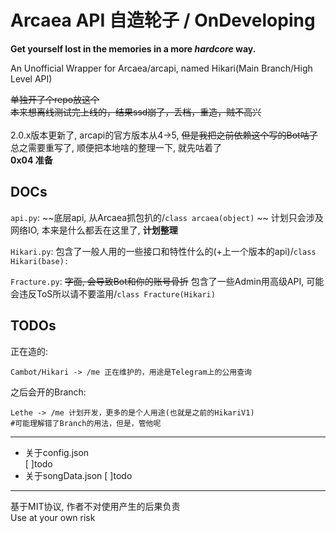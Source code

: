 # Arcaea API 自造轮子 / OnDeveloping
**Get yourself lost in the memories in a more *hardcore* way.**

An Unofficial Wrapper for Arcaea/arcapi, named Hikari(Main Branch/High Level API)

~~单独开了个repo放这个~~  
~~本来想离线测试完上线的，结果ssd崩了，丢档，重造，贼不高兴~~  
<TODO>  
2.0.x版本更新了, arcapi的官方版本从4->5, ~~但是我把之前依赖这个写的Bot咕了~~  
总之需要重写了, 顺便把本地啥的整理一下, 就先咕着了  
**0x04 准备**


## DOCs
`api.py`: ~~底层api, 从Arcaea抓包扒的/`class arcaea(object)`  ~~ 计划只会涉及网络IO, 本来是什么都丢在这里了, **计划整理**

`Hikari.py`: 包含了一般人用的一些接口和特性什么的(+上一个版本的api)/`class Hikari(base):`  

`Fracture.py`: ~~字面, 会导致Bot和你的账号骨折~~ 包含了一些Admin用高级API, 可能会违反ToS所以请不要滥用/`class Fracture(Hikari)`


## TODOs
正在造的:
``` 
Cambot/Hikari -> /me 正在维护的，用途是Telegram上的公用查询
```
之后会开的Branch:
```
Lethe -> /me 计划开发，更多的是个人用途(也就是之前的HikariV1)
#可能理解错了Branch的用法，但是，管他呢
```
---
* 关于config.json  
[ ]todo
* 关于songData.json
[ ]todo

---

基于MIT协议, 作者不对使用产生的后果负责  
Use at your own risk

